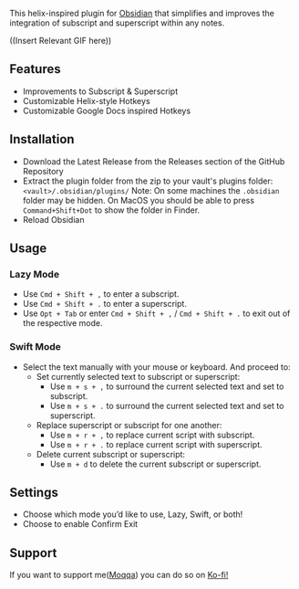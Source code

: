 This helix-inspired plugin for [Obsidian](https://obsidian.md/) that simplifies and improves the integration of subscript and superscript within any notes. 

((Insert Relevant GIF here))
## Features
- Improvements to Subscript & Superscript
- Customizable Helix-style Hotkeys
- Customizable Google Docs inspired Hotkeys
## Installation
- Download the Latest Release from the Releases section of the GitHub Repository
- Extract the plugin folder from the zip to your vault's plugins folder: `<vault>/.obsidian/plugins/` Note: On some machines the `.obsidian` folder may be hidden. On MacOS you should be able to press `Command+Shift+Dot` to show the folder in Finder.
- Reload Obsidian
## Usage
### Lazy Mode
- Use `Cmd + Shift + ,` to enter a subscript.
- Use `Cmd + Shift + .` to enter a superscript.
- Use `Opt + Tab` or enter `Cmd + Shift + ,` / `Cmd + Shift + .` to exit out of the respective mode.
### Swift Mode
- Select the text manually with your mouse or keyboard. And proceed to:
	- Set currently selected text to subscript or superscript:
		- Use `m + s + ,` to surround the current selected text and set to subscript.
		- Use `m + s + .` to surround the current selected text and set to superscript.
	- Replace superscript or subscript for one another:
		- Use `m + r + ,` to replace current script with subscript.
		- Use `m + r + .` to replace current script with superscript.
	- Delete current subscript or superscript:
		- Use `m + d` to delete the current subscript or superscript.
## Settings
- Choose which mode you’d like to use, Lazy, Swift, or both!
- Choose to enable Confirm Exit
## Support
If you want to support me([Moqqa](https://github.com/moqqa)) you can do so on [Ko-fi!](https://ko-fi.com/moqqa)